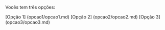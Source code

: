 Vocês tem três opções:

[Opção 1] (opcao1/opcao1.md)
[Opção 2] (opcao2/opcao2.md)
[Opção 3] (opcao3/opcao3.md)
